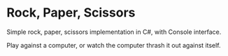 # Rock, Paper, Scissors

Simple rock, paper, scissors implementation in C#, with Console interface.

Play against a computer, or watch the computer thrash it out against itself.